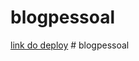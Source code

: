 # blogpessoal
[link do deploy](https://blogpessoal-shx8.onrender.com)
#   b l o g p e s s o a l  
 